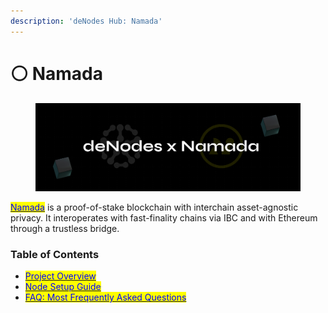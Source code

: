 ```yaml
---
description: 'deNodes Hub: Namada'
---
```


# ⚪ Namada

<figure><img src="../.gitbook/assets/Namada.png" alt=""><figcaption></figcaption></figure>

[<mark style="color:blue;">Namada</mark>](https://namada.net/) is a proof-of-stake blockchain with interchain asset-agnostic privacy. It interoperates with fast-finality chains via IBC and with Ethereum through a trustless bridge.

### Table of Contents

* [<mark style="color:blue;">Project Overview</mark>](overview.md)
* [<mark style="color:blue;">Node Setup Guide</mark>](the-node-guide.md)
* [<mark style="color:blue;">FAQ: Most Frequently Asked Questions</mark>](faq.md)
